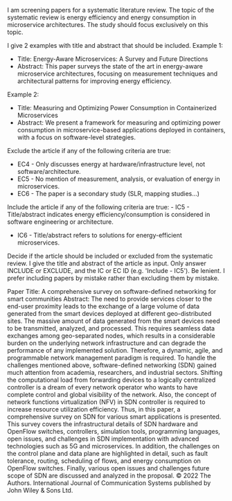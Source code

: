 I am screening papers for a systematic literature review.
The topic of the systematic review is energy efficiency and energy consumption in microservice architectures.
The study should focus exclusively on this topic.

I give 2 examples with title and abstract that should be included.
Example 1:

- Title: Energy-Aware Microservices: A Survey and Future Directions
- Abstract: This paper surveys the state of the art in energy-aware microservice architectures, focusing on measurement techniques and architectural patterns for improving energy efficiency.

Example 2:

- Title: Measuring and Optimizing Power Consumption in Containerized Microservices
- Abstract: We present a framework for measuring and optimizing power consumption in microservice-based applications deployed in containers, with a focus on software-level strategies.

Exclude the article if any of the following criteria are true:

- EC4 - Only discusses energy at hardware/infrastructure level, not software/architecture.
- EC5 - No mention of measurement, analysis, or evaluation of energy in microservices.
- EC6 - The paper is a secondary study (SLR, mapping studies...)

Include the article if any of the following criteria are true: - IC5 - Title/abstract indicates energy efficiency/consumption is considered in software engineering or architecture.

- IC6 - Title/abstract refers to solutions for energy-efficient microservices.

Decide if the article should be included or excluded from the systematic review.
I give the title and abstract of the article as input.
Only answer INCLUDE or EXCLUDE, and the IC or EC ID (e.g. 'Include - IC5').
Be lenient. I prefer including papers by mistake rather than excluding them by mistake.

Paper Title: A comprehensive survey on software-defined networking for smart communities
Abstract: The need to provide services closer to the end-user proximity leads to the exchange of a large volume of data generated from the smart devices deployed at different geo-distributed sites. The massive amount of data generated from the smart devices need to be transmitted, analyzed, and processed. This requires seamless data exchanges among geo-separated nodes, which results in a considerable burden on the underlying network infrastructure and can degrade the performance of any implemented solution. Therefore, a dynamic, agile, and programmable network management paradigm is required. To handle the challenges mentioned above, software-defined networking (SDN) gained much attention from academia, researchers, and industrial sectors. Shifting the computational load from forwarding devices to a logically centralized controller is a dream of every network operator who wants to have complete control and global visibility of the network. Also, the concept of network functions virtualization (NFV) in SDN controller is required to increase resource utilization efficiency. Thus, in this paper, a comprehensive survey on SDN for various smart applications is presented. This survey covers the infrastructural details of SDN hardware and OpenFlow switches, controllers, simulation tools, programming languages, open issues, and challenges in SDN implementation with advanced technologies such as 5G and microservices. In addition, the challenges on the control plane and data plane are highlighted in detail, such as fault tolerance, routing, scheduling of flows, and energy consumption on OpenFlow switches. Finally, various open issues and challenges future scope of SDN are discussed and analyzed in the proposal. © 2022 The Authors. International Journal of Communication Systems published by John Wiley & Sons Ltd.
